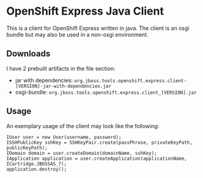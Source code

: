 OpenShift Express Java Client
=============================

This is a client for OpenShift Express written in java. The client is an osgi bundle but may also be used in a non-osgi environment.

Downloads
---------

I have 2 prebuilt artifacts in the file section:

* jar with dependencies: `org.jboss.tools.openshift.express.client-[VERSION]-jar-with-dependencies.jar`
* osgi-bundle: `org.jboss.tools.openshift.express.client_[VERSION].jar`

Usage
-----
An exemplary usage of the client may look like the following:

    IUser user = new User(username, password);
    ISSHPublicKey sshKey = SSHKeyPair.create(passPhrase, privateKeyPath, publicKeyPath);
    IDomain domain = user.createDomain(domainName, sshKey);
    IApplication application = user.createApplication(applicationName, ICartridge.JBOSSAS_7); 
    application.destroy();
